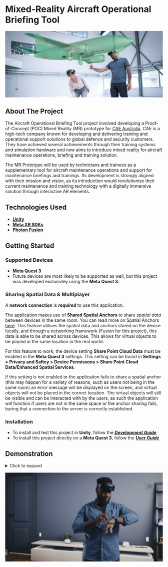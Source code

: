 # Mixed-Reality Aircraft Operational Briefing Tool

![Banner](./Documentation/Media/banner.png)

## About The Project

The Aircraft Operational Briefing Tool project involved developing a Proof-of-Concept (POC) Mixed Reality (MR) prototype for
[CAE Australia](https://www.cae.com/defense-security/regional-operations/cae-australia/). CAE is a high-tech company known
for developing and delivering training and operational support solutions to global defence and security customers. They have
achieved several achievements through their training systems and simulation hardware and now aims to introduce mixed reality
for aircraft maintenance operations, briefing and training solution.

The MR Prototype will be used by technicians and trainees as a supplementary tool for aircraft maintenance operations and
support for maintenance briefings and trainings. Its development is strongly aligned with their mission and vision, as its
introduction would revolutionise their current maintenance and training technology with a digitally immersive solution through
interactive AR elements.

## Technologies Used

- [**Unity**](https://unity.com/)
- [**Meta XR SDKs**](https://assetstore.unity.com/publishers/25353)
- [**Photon Fusion**](https://www.photonengine.com/fusion)

## Getting Started

### Supported Devices

- [**Meta Quest 3**](https://www.meta.com/au/quest/quest-3/)
- Future devices are most likely to be supported as well, but this project was developed exclusivley using the **Meta Quest 3**.

### Sharing Spatial Data & Multiplayer

A **network connection** is ***required*** to use this application.

The application makes use of **Shared Spatial Anchors** to share *spatial data* between devices in the same room. You can read more
on Spatial Anchors [here](https://developers.meta.com/horizon/documentation/unity/unity-spatial-anchors-overview/). This feature
utilises the spatial data and anchors stored on the device locally, and through a networking framework (Fusion for this project),
this data is able to be shared across devices. This allows for virtual objects to be placed in the same location in the real world.

For this feature to work, the device setting **Share Point Cloud Data** must be enabled in the **Meta Quest 3** settings. This
setting can be found in **Settings > Privacy and Saftey > Device Permissons > Share Point Cloud Data/Enhanced Spatial Services**.

If this setting is not enabled or the application fails to share a spatial anchor (this may happen for a variety of reasons, such as users
not being in the same room) an error message will be displayed on the screen, and virtual objects will not be placed in the correct location.
The virtual objects will still be visible and can be interacted with by the users, as such the application will function if users are not
in the same space or the anchor sharing fails, baring that a connection to the server is correctly established.

### Installation

- To install and test this project in **Unity**, follow the [***Development Guide***](./Documentation/Development%20Guide.md)
- To install this project directly on a **Meta Quest 3**, follow the [***User Guide***](./Documentation/User%20Guide.md)

## Demonstration

<details>
  <summary>Click to expand</summary>
  <div style="text-align: center;">
    <img src="./Documentation/Media/full demo.gif" alt="Menu Interactions"/>
  </div>
</details>

[![Demo Video](./Documentation/Media/demo%20thumbnail.png )](./Documentation/Media/Demo.mp4)
